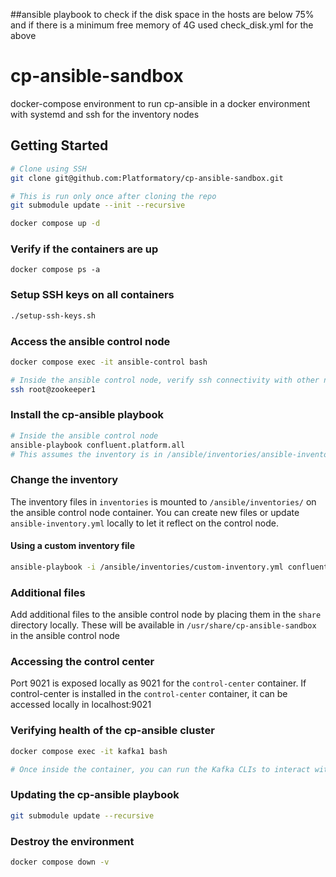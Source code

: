 ##ansible playbook to check if the disk space in the hosts are below 75% and if there is a minimum free memory of 4G
used check_disk.yml for the above

# cp-ansible-sandbox

docker-compose environment to run cp-ansible in a docker environment with systemd and ssh for the inventory nodes

## Getting Started

```sh
# Clone using SSH
git clone git@github.com:Platformatory/cp-ansible-sandbox.git
```

```sh
# This is run only once after cloning the repo
git submodule update --init --recursive

docker compose up -d
```

### Verify if the containers are up

```
docker compose ps -a
```
### Setup SSH keys on all containers

```sh
./setup-ssh-keys.sh
```

### Access the ansible control node

```sh
docker compose exec -it ansible-control bash

# Inside the ansible control node, verify ssh connectivity with other nodes
ssh root@zookeeper1
```

### Install the cp-ansible playbook

```sh
# Inside the ansible control node
ansible-playbook confluent.platform.all
# This assumes the inventory is in /ansible/inventories/ansible-inventory.yml since ANSIBLE_INVENTORY is pointing to that
```

### Change the inventory

The inventory files in `inventories` is mounted to `/ansible/inventories/` on the ansible control node container. You can create new files or update `ansible-inventory.yml` locally to let it reflect on the control node.

#### Using a custom inventory file

```sh
ansible-playbook -i /ansible/inventories/custom-inventory.yml confluent.platform.all
```

### Additional files

Add additional files to the ansible control node by placing them in the `share` directory locally. These will be available in `/usr/share/cp-ansible-sandbox` in the ansible control node

### Accessing the control center

Port 9021 is exposed locally as 9021 for the `control-center` container. If control-center is installed in the `control-center` container, it can be accessed locally in localhost:9021

### Verifying health of the cp-ansible cluster

```sh
docker compose exec -it kafka1 bash

# Once inside the container, you can run the Kafka CLIs to interact with the cluster
```

### Updating the cp-ansible playbook

```sh
git submodule update --recursive
```

### Destroy the environment

```sh
docker compose down -v
```
